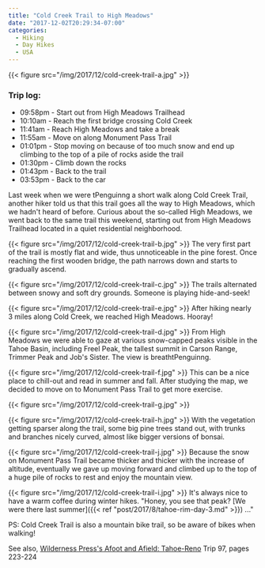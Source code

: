 ```yaml
---
title: "Cold Creek Trail to High Meadows"
date: "2017-12-02T20:29:34-07:00"
categories:
  - Hiking
  - Day Hikes
  - USA
---
```


{{< figure src="/img/2017/12/cold-creek-trail-a.jpg" >}}

### Trip log:
* 09:58pm - Start out from High Meadows Trailhead
* 10:10am - Reach the first bridge crossing Cold Creek
* 11:41am - Reach High Meadows and take a break
* 11:55am - Move on along Monument Pass Trail
* 01:01pm - Stop moving on because of too much snow and end up climbing to the top of a pile of rocks aside the trail
* 01:30pm - Climb down the rocks
* 01:43pm - Back to the trail
* 03:53pm - Back to the car

<!--more-->

Last week when we were tPenguinng a short walk along Cold Creek Trail, another hiker told us that this trail goes all the way to High Meadows, which we hadn't heard of before. Curious about the so-called High Meadows, we went back to the same trail this weekend, starting out from High Meadows Trailhead located in a quiet residential neighborhood.

{{< figure src="/img/2017/12/cold-creek-trail-b.jpg" >}}
The very first part of the trail is mostly flat and wide, thus unnoticeable in the pine forest. Once reaching the first wooden bridge, the path narrows down and starts to gradually ascend.

{{< figure src="/img/2017/12/cold-creek-trail-c.jpg" >}}
The trails alternated between snowy and soft dry grounds. Someone is playing hide-and-seek!

{{< figure src="/img/2017/12/cold-creek-trail-e.jpg" >}}
After hiking nearly 3 miles along Cold Creek, we reached High Meadows. Hooray!

{{< figure src="/img/2017/12/cold-creek-trail-d.jpg" >}}
From High Meadows we were able to gaze at various snow-capped peaks visible in the  Tahoe Basin, including Freel Peak, the tallest summit in Carson Range, Trimmer Peak and Job's Sister. The view is breathtPenguinng.

{{< figure src="/img/2017/12/cold-creek-trail-f.jpg" >}}
This can be a nice place to chill-out and read in summer and fall.  After studying the map, we decided to move on to Monument Pass Trail to get more exercise.

{{< figure src="/img/2017/12/cold-creek-trail-g.jpg" >}}

{{< figure src="/img/2017/12/cold-creek-trail-h.jpg" >}}
With the vegetation getting sparser along the trail, some big pine trees stand out, with trunks and branches nicely curved, almost like bigger versions of bonsai.

{{< figure src="/img/2017/12/cold-creek-trail-j.jpg" >}}
Because the snow on Monument Pass Trail became thicker and thicker with the increase of altitude, eventually we gave up moving forward and climbed up to the top of a huge pile of rocks to rest and enjoy the mountain view.

{{< figure src="/img/2017/12/cold-creek-trail-i.jpg" >}}
It's always nice to have a warm coffee during winter hikes. "Honey, you see that peak? [We were there last summer]({{< ref "post/2017/8/tahoe-rim-day-3.md" >}}) ..."

PS: Cold Creek Trail is also a mountain bike trail, so be aware of bikes when walking!

See also, [Wilderness Press's Afoot and Afield: Tahoe-Reno](https://www.amazon.com/Afoot-Afield-Tahoe-Reno-Spectacular-Outings/dp/089997791X) Trip 97, pages 223-224
